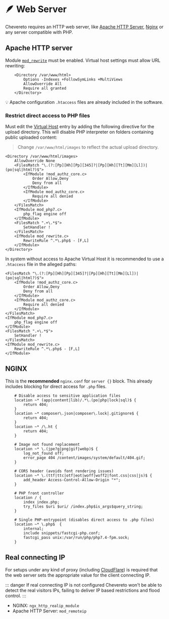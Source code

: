 # 🪶 Web Server

Chevereto requires an HTTP web server, like [Apache HTTP Server](https://httpd.apache.org/), [Nginx](https://nginx.org/) or any server compatible with PHP.

## Apache HTTP server

Module [`mod_rewrite`](https://httpd.apache.org/docs/current/mod/mod_rewrite.html) must be enabled. Virtual host settings must allow URL rewriting:

```apacheconf
    <Directory /var/www/html>
        Options -Indexes +FollowSymLinks +MultiViews
        AllowOverride All
        Require all granted
    </Directory>
```

💡 Apache configuration `.htaccess` files are already included in the software.

### Restrict direct access to PHP files

Must edit the [Virtual Host](https://httpd.apache.org/docs/2.4/vhosts/) entry by adding the following directive for the upload directory. This will disable PHP interpreter on folders containing public uploaded content:

> Change `/var/www/html/images` to reflect the actual upload directory.

```apacheconf
<Directory /var/www/html/images>
    AllowOverride None
    <FilesMatch "\.(?:[Pp][Hh][Pp][345]?|[Pp][Hh][Tt][Mm][Ll])|(po|sql|html?)$">
        <IfModule !mod_authz_core.c>
            Order Allow,Deny
            Deny from all
        </IfModule>
        <IfModule mod_authz_core.c>
            Require all denied
        </IfModule>
    </FilesMatch>
    <IfModule mod_php7.c>
        php_flag engine off
    </IfModule>
    <FilesMatch ".+\.*$">
        SetHandler !
    </FilesMatch>
    <IfModule mod_rewrite.c>
        RewriteRule ^.*\.php$ - [F,L]
    </IfModule>
</Directory>
```

In system without access to Apache Virtual Host it is recommended to use a `.htaccess` file in the alleged paths:

```apacheconf
<FilesMatch "\.(?:[Pp][Hh][Pp][345]?|[Pp][Hh][Tt][Mm][Ll])|(po|sql|html?)$">
    <IfModule !mod_authz_core.c>
        Order Allow,Deny
        Deny from all
    </IfModule>
    <IfModule mod_authz_core.c>
        Require all denied
    </IfModule>
</FilesMatch>
<IfModule mod_php7.c>
    php_flag engine off
</IfModule>
<FilesMatch ".+\.*$">
    SetHandler !
</FilesMatch>
<IfModule mod_rewrite.c>
    RewriteRule ^.*\.php$ - [F,L]
</IfModule>
```

## NGINX

This is the **recommended** `nginx.conf` for `server {}` block. This already includes blocking for direct access for `.php` files.

```nginx
    # Disable access to sensitive application files
    location ~* (app|content|lib)/.*\.(po|php|lock|sql)$ {
        return 404;
    }
    location ~* composer\.json|composer\.lock|.gitignore$ {
        return 404;
    }
    location ~* /\.ht {
        return 404;
    }

    # Image not found replacement
    location ~* \.(jpe?g|png|gif|webp)$ {
        log_not_found off;
        error_page 404 /content/images/system/default/404.gif;
    }

    # CORS header (avoids font rendering issues)
    location ~* \.(ttf|ttc|otf|eot|woff|woff2|font.css|css|js)$ {
        add_header Access-Control-Allow-Origin "*";
    }

    # PHP front controller
    location / {
        index index.php;
        try_files $uri $uri/ /index.php$is_args$query_string;
    }
    
    # Single PHP-entrypoint (disables direct access to .php files)
    location ~* \.php$  {
        internal;
        include snippets/fastcgi-php.conf;
        fastcgi_pass unix:/var/run/php/php7.4-fpm.sock;
    }
```

## Real connecting IP

For setups under any kind of proxy (including [CloudFlare](https://support.cloudflare.com/hc/en-us/articles/200170786-Restoring-original-visitor-IPs)) is required that the web server sets the appropriate value for the client connecting IP.

::: danger
If real connecting IP is not configured Chevereto won't be able to detect the real visitors IPs, failing to deliver IP based restrictions and flood control.
:::

* NGINX: `ngx_http_realip_module`
* Apache HTTP Server: `mod_remoteip`
